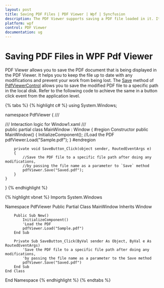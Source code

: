 ```yaml
---
layout: post
title: Saving PDF Files | PDF Viewer | Wpf | Syncfusion
description: The PDF Viewer supports saving a PDF file loaded in it. It keeps the file up to date with any modifications by allowing you to save the file in the local disk.
platform: wpf
control: PDF Viewer
documentation: ug
---
```


# Saving PDF Files in WPF Pdf Viewer

PDF Viewer allows you to save the PDF document that is being displayed in the PDF Viewer. It helps you to keep the file up to date with any modifications and prevent your work from being lost. The [Save](https://help.syncfusion.com/cr/wpf/Syncfusion.Windows.PdfViewer.PdfViewerControl.html#Syncfusion_Windows_PdfViewer_PdfViewerControl_Save_System_String_) method of [PdfViewerControl](https://help.syncfusion.com/cr/wpf/Syncfusion.Windows.PdfViewer.PdfViewerControl.html) allows you to save the modified PDF file to a specific path in the local disk. Refer to the following code to achieve the same in a button click event from the application level.

{% tabs %}
{% highlight c# %}
using System.Windows;

namespace PdfViewer
{
    /// <summary>
    /// Interaction logic for Window1.xaml
    /// </summary>
    public partial class MainWindow : Window
    {
        #region Constructor
        public MainWindow()
        {
            InitializeComponent();
            //Load the PDF
            pdfViewer.Load("Sample.pdf");
        }
        #endregion

        private void SaveButton_Click(object sender, RoutedEventArgs e)
        {
            //Save the PDF file to a specific file path after doing any modifications, 
            //by passing the file name as a parameter to `Save` method
            pdfViewer.Save("Saved.pdf");
        }
    }
}
{% endhighlight %}

{% highlight vbnet %}
Imports System.Windows

Namespace PdfViewer
    Public Partial Class MainWindow
        Inherits Window

        Public Sub New()
            InitializeComponent()
            'Load the PDF
            pdfViewer.Load("Sample.pdf")
        End Sub

        Private Sub SaveButton_Click(ByVal sender As Object, ByVal e As RoutedEventArgs)
            'Save the PDF file to a specific file path after doing any modifications, 
            'by passing the file name as a parameter to the Save method
            pdfViewer.Save("Saved.pdf")
        End Sub
    End Class
End Namespace
{% endhighlight %}
{% endtabs %}